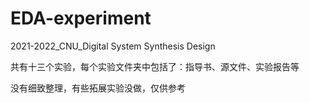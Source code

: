 # EDA-experiment
2021-2022_CNU_Digital System Synthesis Design

  共有十三个实验，每个实验文件夹中包括了：指导书、源文件、实验报告等
  
  没有细致整理，有些拓展实验没做，仅供参考
